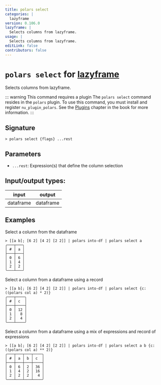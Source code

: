 ```yaml
---
title: polars select
categories: |
  lazyframe
version: 0.106.0
lazyframe: |
  Selects columns from lazyframe.
usage: |
  Selects columns from lazyframe.
editLink: false
contributors: false
---
```

<!-- This file is automatically generated. Please edit the command in https://github.com/nushell/nushell instead. -->

# `polars select` for [lazyframe](/commands/categories/lazyframe.md)

<div class='command-title'>Selects columns from lazyframe.</div>

::: warning This command requires a plugin
The `polars select` command resides in the `polars` plugin.
To use this command, you must install and register `nu_plugin_polars`.
See the [Plugins](/book/plugins.html) chapter in the book for more information.
:::


## Signature

```> polars select {flags} ...rest```

## Parameters

 -  `...rest`: Expression(s) that define the column selection


## Input/output types:

| input     | output    |
| --------- | --------- |
| dataframe | dataframe |
## Examples

Select a column from the dataframe
```nu
> [[a b]; [6 2] [4 2] [2 2]] | polars into-df | polars select a
╭───┬───╮
│ # │ a │
├───┼───┤
│ 0 │ 6 │
│ 1 │ 4 │
│ 2 │ 2 │
╰───┴───╯

```

Select a column from a dataframe using a record
```nu
> [[a b]; [6 2] [4 2] [2 2]] | polars into-df | polars select {c: ((polars col a) * 2)}
╭───┬────╮
│ # │ c  │
├───┼────┤
│ 0 │ 12 │
│ 1 │  8 │
│ 2 │  4 │
╰───┴────╯

```

Select a column from a dataframe using a mix of expressions and record of expressions
```nu
> [[a b]; [6 2] [4 2] [2 2]] | polars into-df | polars select a b {c: ((polars col a) ** 2)}
╭───┬───┬───┬────╮
│ # │ a │ b │ c  │
├───┼───┼───┼────┤
│ 0 │ 6 │ 2 │ 36 │
│ 1 │ 4 │ 2 │ 16 │
│ 2 │ 2 │ 2 │  4 │
╰───┴───┴───┴────╯

```
